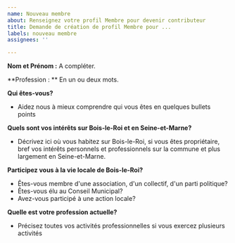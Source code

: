 ```yaml
---
name: Nouveau membre
about: Renseignez votre profil Membre pour devenir contributeur
title: Demande de création de profil Membre pour ...
labels: nouveau membre
assignees: ''

---
```


**Nom et Prénom :**
A compléter.

**Profession : **
En un ou deux mots.

**Qui êtes-vous?**
- Aidez nous à mieux comprendre qui vous êtes en quelques bullets points

**Quels sont vos intérêts sur Bois-le-Roi et en Seine-et-Marne?**
- Décrivez ici où vous habitez sur Bois-le-Roi, si vous êtes propriétaire, bref vos intérêts personnels et professionnels sur la commune et plus largement en Seine-et-Marne.

**Participez vous à la vie locale de Bois-le-Roi?**
- Êtes-vous membre d'une association, d'un collectif, d'un parti politique? 
- Êtes-vous élu au Conseil Municipal? 
- Avez-vous participé à une action locale?

**Quelle est votre profession actuelle?**
- Précisez toutes vos activités professionnelles si vous exercez plusieurs activités
